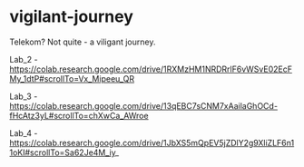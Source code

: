 # vigilant-journey
Telekom? Not quite - a viligant journey.

Lab_2 - https://colab.research.google.com/drive/1RXMzHM1NRDRrlF6vWSvE02EcFMy_1dtP#scrollTo=Vx_Mipeeu_QR

Lab_3 - https://colab.research.google.com/drive/13qEBC7sCNM7xAailaGhOCd-fHcAtz3yL#scrollTo=chXwCa_AWroe

Lab_4 - https://colab.research.google.com/drive/1JbXS5mQpEV5jZDlY2g9XliZLF6n11oKI#scrollTo=Sa62Je4M_iy_

